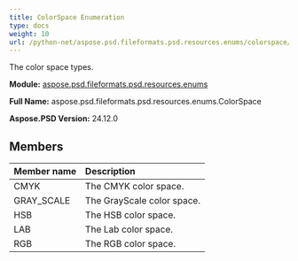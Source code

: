 ```yaml
---
title: ColorSpace Enumeration
type: docs
weight: 10
url: /python-net/aspose.psd.fileformats.psd.resources.enums/colorspace/
---
```


The color space types.

**Module:** [aspose.psd.fileformats.psd.resources.enums](/psd/python-net/aspose.psd.fileformats.psd.resources.enums/)

**Full Name:** aspose.psd.fileformats.psd.resources.enums.ColorSpace

**Aspose.PSD Version:** 24.12.0

## **Members**
| **Member name** | **Description** |
| :- | :- |
| CMYK | The CMYK color space. |
| GRAY_SCALE | The GrayScale color space. |
| HSB | The HSB color space. |
| LAB | The Lab color space. |
| RGB | The RGB color space. |
